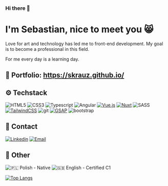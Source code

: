### Hi there 👋

# I'm Sebastian, nice to meet you 😸

Love for art and technology has led me to front-end development. My goal is to become a professional in this field.

For me every day is a learning day.

## 💎 Portfolio: https://skrauz.github.io/

## ⚙️ Techstack
![HTML5](https://img.shields.io/badge/HTML5-e14b25?style=for-the-badge&logo=html5&logoColor=ffffff)
![CSS3](https://img.shields.io/badge/CSS3-225faa?style=for-the-badge&logo=css3&logoColor=ffffff)
![Typescript](https://img.shields.io/badge/Typescript-3178c6?style=for-the-badge&logo=typescript&logoColor=ffffff)
![Angular](https://img.shields.io/badge/Angular-c3002f?style=for-the-badge&logo=angular&logoColor=ffffff)
[![Vue.js](https://img.shields.io/badge/Vue.js-4FC08D?style=for-the-badge&logo=vuedotjs&logoColor=white)](https://)
[![Nuxt](https://img.shields.io/badge/Nuxt-00DC82?style=for-the-badge&logo=nuxtdotjs&logoColor=white)](https://)
![SASS](https://img.shields.io/badge/SASS-bb5e89?style=for-the-badge&logo=sass&logoColor=ffffff)
[![TailwindCSS](https://img.shields.io/badge/TailwindCSS-06B6D4?style=for-the-badge&logo=tailwindcss&logoColor=white)](https://)
![git](https://img.shields.io/badge/git-ea4d32?style=for-the-badge&logo=git&logoColor=ffffff)
[![GSAP](https://img.shields.io/badge/GSAP-A2CB02?style=for-the-badge&logo=greensock&logoColor=white)](https://)
![bootstrap](https://img.shields.io/badge/bootstrap-6d39b7?style=for-the-badge&logo=bootstrap&logoColor=ffffff)

## 📧 Contact
[![Linkedin](https://img.shields.io/badge/Linkedin-007ec6?style=for-the-badge&logo=linkedin&logoColor=ffffff)](https://www.linkedin.com/in/skrauz/)
[![Email](https://img.shields.io/badge/Email-red?style=for-the-badge&logo=gmail&logoColor=ffffff)](mailto:krauzowiczs42@gmail.com)

## 🔶 Other
![🇵🇱 Polish - Native](https://img.shields.io/badge/🇵🇱_Polish-Native-orange?style=for-the-badge)
![🇬🇧 English - Certified C1](https://img.shields.io/badge/🇬🇧_English-Certified_C1-orange?style=for-the-badge)

<!-- [![My GitHub stats](https://github-readme-stats.vercel.app/api?username=Skrauz&show_icons=true&theme=radical)](https://github.com/Skrauz/github-readme-stats) -->
[![Top Langs](https://github-readme-stats.vercel.app/api/top-langs/?username=Skrauz&layout=compact&theme=radical)](https://github.com/anuraghazra/github-readme-stats)

<!--
**Skrauz/Skrauz** is a ✨ _special_ ✨ repository because its `README.md` (this file) appears on your GitHub profile.

Here are some ideas to get you started:

- 🔭 I’m currently working on ...
- 🌱 I’m currently learning ...
- 👯 I’m looking to collaborate on ...
- 🤔 I’m looking for help with ...
- 💬 Ask me about ...
- 📫 How to reach me: ...
- 😄 Pronouns: ...
- ⚡ Fun fact: ...
-->
